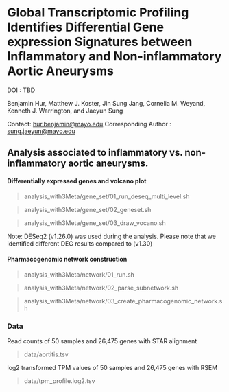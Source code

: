 Global Transcriptomic Profiling Identifies Differential Gene expression Signatures between Inflammatory and Non-inflammatory Aortic Aneurysms
=========================

DOI : TBD

Benjamin Hur, Matthew J. Koster, Jin Sung Jang, Cornelia M. Weyand, Kenneth J. Warrington, and Jaeyun Sung

Contact: hur.benjamin@mayo.edu
Corresponding Author : sung.jaeyun@mayo.edu

## Analysis associated to inflammatory vs. non-inflammatory aortic aneurysms.


#### Differentially expressed genes and volcano plot

>analysis_with3Meta/gene_set/01_run_deseq_multi_level.sh

>analysis_with3Meta/gene_set/02_geneset.sh

>analysis_with3Meta/gene_set/03_draw_vocano.sh

Note: DESeq2 (v1.26.0) was used during the analysis. Please note that we identified different DEG results compared to (v1.30)

#### Pharmacogenomic network construction

>analysis_with3Meta/network/01_run.sh

>analysis_with3Meta/network/02_parse_subnetwork.sh

>analysis_with3Meta/network/03_create_pharmacogenomic_network.sh

### Data

Read counts of 50 samples and 26,475 genes with STAR alignment

>data/aortitis.tsv

log2 transformed TPM values of 50 samples and 26,475 genes with RSEM

>data/tpm_profile.log2.tsv
